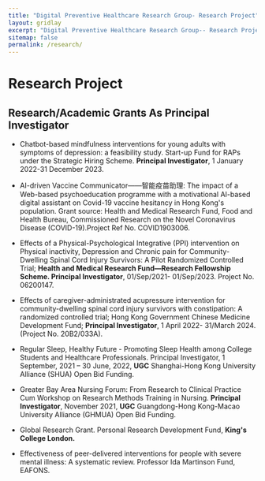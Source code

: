 ```yaml
---
title: "Digital Preventive Healthcare Research Group- Research Project"
layout: gridlay
excerpt: "Digital Preventive Healthcare Research Group-- Research Project"
sitemap: false
permalink: /research/
---
```


# Research Project

## Research/Academic Grants As Principal Investigator

<!-- {% assign number_printed = 0 %}
{% for publi in site.data.publist %}

{% assign even_odd = number_printed | modulo: 2 %}
{% if publi.highlight == 1 %}

{% if even_odd == 0 %}
<div class="row">
{% endif %}

<div class="col-sm-6 clearfix">
 <div class="well">
  <pubtit>{{ publi.title }}</pubtit>
  <img src="{{ site.url }}{{ site.baseurl }}/images/pubpic/{{ publi.image }}" class="img-responsive" width="33%" style="float: left" />
  <p>{{ publi.description }}</p>
  <p><em>{{ publi.authors }}</em></p>
  <p><strong><a href="{{ publi.link.url }}">{{ publi.link.display }}</a></strong></p>
  <p class="text-danger"><strong> {{ publi.news1 }}</strong></p>
  <p> {{ publi.news2 }}</p>
 </div>
</div>

{% assign number_printed = number_printed | plus: 1 %}

{% if even_odd == 1 %}
</div>
{% endif %}

{% endif %}
{% endfor %}

{% assign even_odd = number_printed | modulo: 2 %}
{% if even_odd == 1 %}
</div>
{% endif %} -->

* Chatbot-based mindfulness interventions for young adults with symptoms of depression: a feasibility study. Start-up Fund for RAPs under the Strategic Hiring Scheme. **Principal Investigator**, 1 January 2022-31 December 2023.

* AI-driven Vaccine Communicator——智能疫苗助理: The impact of a Web-based psychoeducation programme with a motivational AI-based digital assistant on Covid-19 vaccine hesitancy in Hong Kong's population. Grant source: Health and Medical Research Fund, Food and Health Bureau, Commissioned Research on the Novel Coronavirus Disease (COVID-19).Project Ref No. COVID1903006.

* Effects of a Physical-Psychological Integrative (PPI) intervention on Physical inactivity, Depression and Chronic pain for Community-Dwelling Spinal Cord Injury Survivors: A Pilot Randomized Controlled Trial; **Health and Medical Research Fund—Research Fellowship Scheme. Principal Investigator**, 01/Sep/2021- 01/Sep/2023. Project No. 06200147.

* Effects of caregiver-administrated acupressure intervention for community-dwelling spinal cord injury survivors with constipation: A randomized controlled trial; Hong Kong Government Chinese Medicine Development Fund; **Principal Investigator**, 1 April 2022- 31/March 2024. (Project No. 20B2/033A).

* Regular Sleep, Healthy Future - Promoting Sleep Health among College Students and Healthcare Professionals. Principal Investigator, 1 September, 2021 – 30 June, 2022, **UGC** Shanghai-Hong Kong University Alliance (SHUA) Open Bid Funding. 

* Greater Bay Area Nursing Forum: From Research to Clinical Practice Cum Workshop on Research Methods Training in Nursing. **Principal Investigator**, November 2021, **UGC** Guangdong-Hong Kong-Macao University Alliance (GHMUA) Open Bid Funding.

* Global Research Grant. Personal Research Development Fund, **King's College London.**

* Effectiveness of peer-delivered interventions for people with severe mental illness: A systematic review. Professor Ida Martinson Fund, EAFONS.
